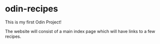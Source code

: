 # odin-recipes
This is my first Odin Project! 

The website will consist of a main index page which will have links to a few recipes.